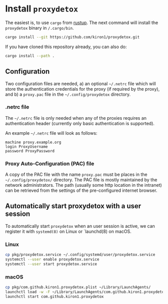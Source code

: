 # Install `proxydetox`

The easiest is, to use `cargo` from [rustup][rustup]. The next command will
install the `proxydetox` binary in `/.cargo/bin`.

```sh
cargo install --git https://github.com/kiron1/proxydetox.git
```

If you have cloned this repository already, you can also do:


```sh
cargo install --path .
```

## Configuration

Two configuration files are needed, a) an optional `~/.netrc` file which will
store the authentication credentials for the proxy (if required by the proxy),
and b) a `proxy.pac` file in the `~/.config/proxydetox` directory.

### .netrc file

The `~/.netrc` file is only needed when any of the proxies requires an
authentication header (currently only basic authentication is supported).

An example `~/.netrc` file will look as follows:

```
machine proxy.example.org
login ProxyUsername
password ProxyPassword
```

### Proxy Auto-Configuration (PAC) file

A copy of the PAC file with the name `proxy.pac` must be places in the
`~/.config/proxydetox/` directory. The PAC file is mostly maintained by the
network administrators. The path (usually some http location in the intranet)
can be retrieved from the settings of the pre-configured internet browser.

## Automatically start proxydetox with a user session

To automatically start `proxydetox` when an user session is active, we can
register it with `systemd(8)` on Linux or `launchd(8) on macOS.

### Linux

```sh
cp pkg/proxydetox.service ~/.config/systemd/user/proxydetox.service
systemctl --user enable proxydetox.service
systemctl --user start proxydetox.service
```

### macOS

```sh
cp pkg/com.github.kiron1.proxydetox.plist ~/Library/LaunchAgents/
launchctl load -w -F ~/Library/LaunchAgents/com.github.kiron1.proxydetox.plist
launchctl start com.github.kiron1.proxydetox
```

[rustup]: https://rustup.rs/ "rustup.rs - The Rust toolchain installer"
